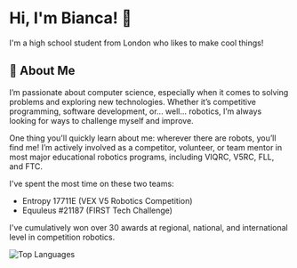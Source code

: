 # Hi, I'm Bianca! 👋

I'm a high school student from London who likes to make cool things!

## 🚀 About Me 

I’m passionate about computer science, especially when it comes to solving problems and exploring new technologies. Whether it’s competitive programming, software development, or... well... robotics, I’m always looking for ways to challenge myself and improve.

One thing you'll quickly learn about me: wherever there are robots, you’ll find me! I’m actively involved as a competitor, volunteer, or team mentor in most major educational robotics programs, including VIQRC, V5RC, FLL, and FTC.

I've spent the most time on these two teams:
- Entropy 17711E (VEX V5 Robotics Competition)
- Equuleus #21187 (FIRST Tech Challenge)

I've cumulatively won over 30 awards at regional, national, and international level in competition robotics.

<!--- ![GitHub Streak](https://github-readme-streak-stats.herokuapp.com/?user=BiancaIvanova) --->
![Top Languages](https://github-readme-stats.vercel.app/api/top-langs/?username=BiancaIvanova&layout=compact&langs_count=10)
